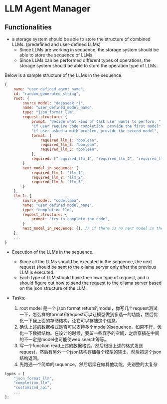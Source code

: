 # LLM Agent Manager

## Functionalities

- a storage system should be able to store the structure of combined LLMs. (predefined and user-defined LLMs)
  - Since LLMs are working in sequence, the storage system should be able to store the sequence of LLMs.
  - Since LLMs can be performed different types of operations, the storage system should be able to store the operation type of LLMs.

Below is a sample structure of the LLMs in the sequence.

```js
{
    name: "user_defined_agent_name",
    id: "random_generated_string",
    root: {
        source_model: "deepseek:r1",
        name: "user_defined_model_name",
        type: "json_format_llm",
        request_structure: {
            prompt: "Decide what kind of task user wants to perform, " +
            "if user require code completion, provide the first model" +
            "if user asked a math problem, provide the second model",
            format: {
                required_llm_1: "boolean",
                required_llm_2: "boolean",
                required_llm_3: "boolean",
            },
            required: ["required_llm_1", "required_llm_2", "required_llm_3"],
        }
        next_model_in_sequence: {
            required_llm_1: "llm_1",
            required_llm_2: "llm_2",
            required_llm_3: "llm_3",
        }
    },
    llm_1: {
        source_model: "codellama",
        name: "user_defined_model_name",
        type: "completion_llm",
        request_structure: {
            prompt: "try to complete the code",
        }
        next_model_in_sequence: {}, // if there is no next model in the sequence then it should be empty
    },
    ...
}
```

- Execution of the LLMs in the sequence.
  - Since all the LLMs should be executed in the sequence, the next request should be sent to the ollama server only after the previous LLM is executed.
  - Each type of LLM should have their own type of request, and u should figure out how to send the request to the ollama server based on the json structure of the LLM.


- Tasks:
    1. root model 是一个 json format return的model，你写几个request测试一下，怎么样的format和request可以让模型做到多选一的功能，然后优化一下我上面的存储结构，让它可以存储这个信息。
    2. 确认上述的数据格式是否可以支持多个model的sequence，如果不行，优化一下数据结构。在设计的时候，要留一些容予的空间，之后穿插在中间的不一定是model也可能使web search等等。
    3. 写一个function read上述的数据格式，然后根据上述的格式发送request，然后有另外一个json结构存储每个模型的输出，然后把这个json结构返回。
    4. 先跑通一个简单的sequence，然后后续在做其他功能，先别整的太复杂


```js
types = [
    "json_format_llm",
    "completion_llm",
    "customized_api",
    ...
];

```
